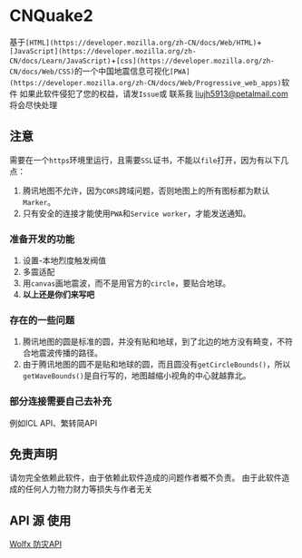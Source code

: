 # CNQuake2
基于`[HTML](https://developer.mozilla.org/zh-CN/docs/Web/HTML)`+`[JavaScript](https://developer.mozilla.org/zh-CN/docs/Learn/JavaScript)`+`[css](https://developer.mozilla.org/zh-CN/docs/Web/CSS)`的一个中国地震信息可视化`[PWA](https://developer.mozilla.org/zh-CN/docs/Web/Progressive_web_apps)`软件
如果此软件侵犯了您的权益，请发`Issue`或 联系我 liujh5913@petalmail.com
将会尽快处理

## 注意
需要在一个`https`环境里运行，且需要`SSL`证书，不能以`file`打开，因为有以下几点：
1. 腾讯地图不允许，因为`CORS`跨域问题，否则地图上的所有图标都为默认`Marker`。
2. 只有安全的连接才能使用`PWA`和`Service worker`，才能发送通知。

### 准备开发的功能
1. 设置-本地烈度触发阀值
2. 多震适配
3. 用`canvas`画地震波，而不是用官方的`circle`，要贴合地球。
4. **以上还是你们来写吧**

### 存在的一些问题
1. 腾讯地图的圆是标准的圆，并没有贴和地球，到了北边的地方没有畸变，不符合地震波传播的路径。
2. 由于腾讯地图的圆不是贴和地球的圆，而且圆没有`getCircleBounds()`，所以`getWaveBounds()`是自行写的，地图越缩小视角的中心就越靠北。

### 部分连接需要自己去补充
例如ICL API、繁转简API

## 免责声明
请勿完全依赖此软件，由于依赖此软件造成的问题作者概不负责。
由于此软件造成的任何人力物力财力等损失与作者无关

## API 源 使用
[Wolfx 防灾API](https://wolfx.jp/apidoc)
